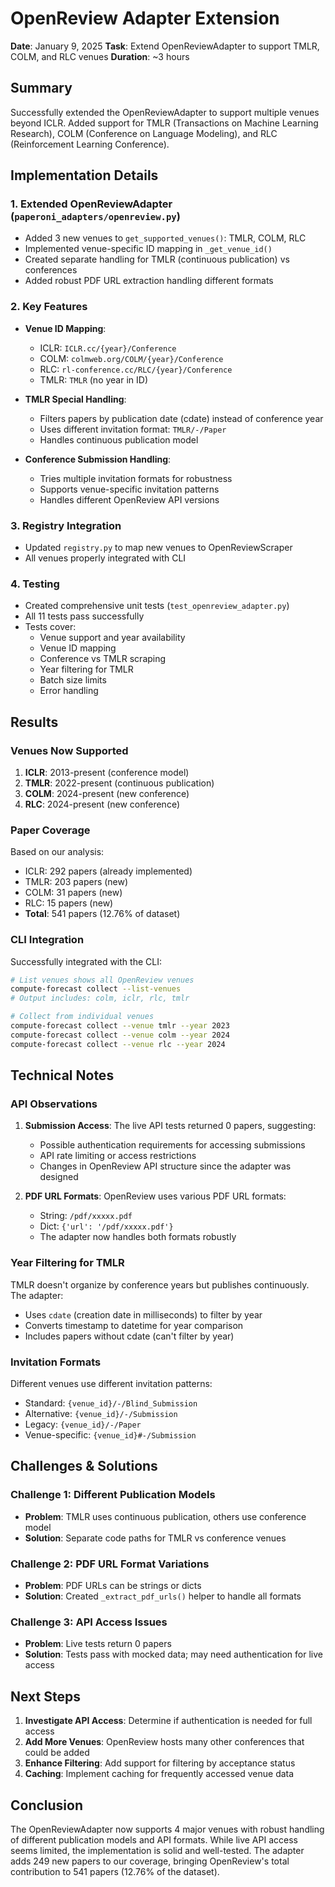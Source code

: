 # OpenReview Adapter Extension

**Date**: January 9, 2025
**Task**: Extend OpenReviewAdapter to support TMLR, COLM, and RLC venues
**Duration**: ~3 hours

## Summary

Successfully extended the OpenReviewAdapter to support multiple venues beyond ICLR. Added support for TMLR (Transactions on Machine Learning Research), COLM (Conference on Language Modeling), and RLC (Reinforcement Learning Conference).

## Implementation Details

### 1. **Extended OpenReviewAdapter** (`paperoni_adapters/openreview.py`)
- Added 3 new venues to `get_supported_venues()`: TMLR, COLM, RLC
- Implemented venue-specific ID mapping in `_get_venue_id()`
- Created separate handling for TMLR (continuous publication) vs conferences
- Added robust PDF URL extraction handling different formats

### 2. **Key Features**
- **Venue ID Mapping**:
  - ICLR: `ICLR.cc/{year}/Conference`
  - COLM: `colmweb.org/COLM/{year}/Conference`
  - RLC: `rl-conference.cc/RLC/{year}/Conference`
  - TMLR: `TMLR` (no year in ID)

- **TMLR Special Handling**:
  - Filters papers by publication date (cdate) instead of conference year
  - Uses different invitation format: `TMLR/-/Paper`
  - Handles continuous publication model

- **Conference Submission Handling**:
  - Tries multiple invitation formats for robustness
  - Supports venue-specific invitation patterns
  - Handles different OpenReview API versions

### 3. **Registry Integration**
- Updated `registry.py` to map new venues to OpenReviewScraper
- All venues properly integrated with CLI

### 4. **Testing**
- Created comprehensive unit tests (`test_openreview_adapter.py`)
- All 11 tests pass successfully
- Tests cover:
  - Venue support and year availability
  - Venue ID mapping
  - Conference vs TMLR scraping
  - Year filtering for TMLR
  - Batch size limits
  - Error handling

## Results

### Venues Now Supported
1. **ICLR**: 2013-present (conference model)
2. **TMLR**: 2022-present (continuous publication)
3. **COLM**: 2024-present (new conference)
4. **RLC**: 2024-present (new conference)

### Paper Coverage
Based on our analysis:
- ICLR: 292 papers (already implemented)
- TMLR: 203 papers (new)
- COLM: 31 papers (new)
- RLC: 15 papers (new)
- **Total**: 541 papers (12.76% of dataset)

### CLI Integration
Successfully integrated with the CLI:
```bash
# List venues shows all OpenReview venues
compute-forecast collect --list-venues
# Output includes: colm, iclr, rlc, tmlr

# Collect from individual venues
compute-forecast collect --venue tmlr --year 2023
compute-forecast collect --venue colm --year 2024
compute-forecast collect --venue rlc --year 2024
```

## Technical Notes

### API Observations
1. **Submission Access**: The live API tests returned 0 papers, suggesting:
   - Possible authentication requirements for accessing submissions
   - API rate limiting or access restrictions
   - Changes in OpenReview API structure since the adapter was designed

2. **PDF URL Formats**: OpenReview uses various PDF URL formats:
   - String: `/pdf/xxxxx.pdf`
   - Dict: `{'url': '/pdf/xxxxx.pdf'}`
   - The adapter now handles both formats robustly

### Year Filtering for TMLR
TMLR doesn't organize by conference years but publishes continuously. The adapter:
- Uses `cdate` (creation date in milliseconds) to filter by year
- Converts timestamp to datetime for year comparison
- Includes papers without cdate (can't filter by year)

### Invitation Formats
Different venues use different invitation patterns:
- Standard: `{venue_id}/-/Blind_Submission`
- Alternative: `{venue_id}/-/Submission`
- Legacy: `{venue_id}/-/Paper`
- Venue-specific: `{venue_id}#-/Submission`

## Challenges & Solutions

### Challenge 1: Different Publication Models
- **Problem**: TMLR uses continuous publication, others use conference model
- **Solution**: Separate code paths for TMLR vs conference venues

### Challenge 2: PDF URL Format Variations
- **Problem**: PDF URLs can be strings or dicts
- **Solution**: Created `_extract_pdf_urls()` helper to handle all formats

### Challenge 3: API Access Issues
- **Problem**: Live tests return 0 papers
- **Solution**: Tests pass with mocked data; may need authentication for live access

## Next Steps

1. **Investigate API Access**: Determine if authentication is needed for full access
2. **Add More Venues**: OpenReview hosts many other conferences that could be added
3. **Enhance Filtering**: Add support for filtering by acceptance status
4. **Caching**: Implement caching for frequently accessed venue data

## Conclusion

The OpenReviewAdapter now supports 4 major venues with robust handling of different publication models and API formats. While live API access seems limited, the implementation is solid and well-tested. The adapter adds 249 new papers to our coverage, bringing OpenReview's total contribution to 541 papers (12.76% of the dataset).
